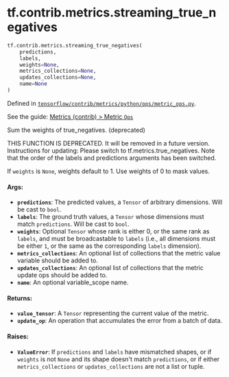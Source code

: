 <div itemscope itemtype="http://developers.google.com/ReferenceObject">
<meta itemprop="name" content="tf.contrib.metrics.streaming_true_negatives" />
</div>

# tf.contrib.metrics.streaming_true_negatives

``` python
tf.contrib.metrics.streaming_true_negatives(
    predictions,
    labels,
    weights=None,
    metrics_collections=None,
    updates_collections=None,
    name=None
)
```



Defined in [`tensorflow/contrib/metrics/python/ops/metric_ops.py`](https://www.tensorflow.org/code/tensorflow/contrib/metrics/python/ops/metric_ops.py).

See the guide: [Metrics (contrib) > Metric `Ops`](../../../../../api_guides/python/contrib.metrics.md#Metric_Ops_)

Sum the weights of true_negatives. (deprecated)

THIS FUNCTION IS DEPRECATED. It will be removed in a future version.
Instructions for updating:
Please switch to tf.metrics.true_negatives. Note that the order of the labels and predictions arguments has been switched.

If `weights` is `None`, weights default to 1. Use weights of 0 to mask values.

#### Args:

* <b>`predictions`</b>: The predicted values, a `Tensor` of arbitrary dimensions. Will
    be cast to `bool`.
* <b>`labels`</b>: The ground truth values, a `Tensor` whose dimensions must match
    `predictions`. Will be cast to `bool`.
* <b>`weights`</b>: Optional `Tensor` whose rank is either 0, or the same rank as
    `labels`, and must be broadcastable to `labels` (i.e., all dimensions
    must be either `1`, or the same as the corresponding `labels`
    dimension).
* <b>`metrics_collections`</b>: An optional list of collections that the metric
    value variable should be added to.
* <b>`updates_collections`</b>: An optional list of collections that the metric update
    ops should be added to.
* <b>`name`</b>: An optional variable_scope name.


#### Returns:

* <b>`value_tensor`</b>: A `Tensor` representing the current value of the metric.
* <b>`update_op`</b>: An operation that accumulates the error from a batch of data.


#### Raises:

* <b>`ValueError`</b>: If `predictions` and `labels` have mismatched shapes, or if
    `weights` is not `None` and its shape doesn't match `predictions`, or if
    either `metrics_collections` or `updates_collections` are not a list or
    tuple.